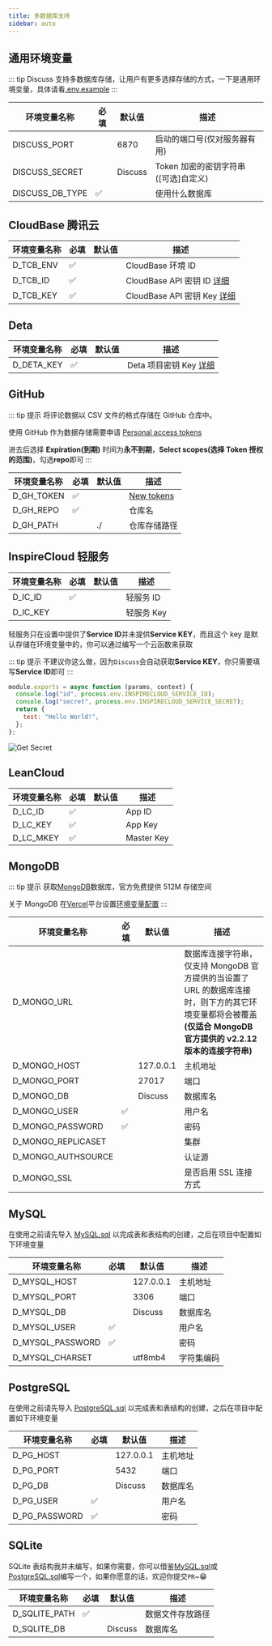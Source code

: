 ```yaml
---
title: 多数据库支持
sidebar: auto
---
```


## 通用环境变量

::: tip
Discuss 支持多数据库存储，让用户有更多选择存储的方式，一下是通用环境变量，具体请看[.env.example](https://github.com/Lete114/Discuss/blob/dev/.env.example)
:::

| 环境变量名称    | 必填 | 默认值  | 描述                                 |
| --------------- | ---- | ------- | ------------------------------------ |
| DISCUSS_PORT    |      | 6870    | 启动的端口号(仅对服务器有用)         |
| DISCUSS_SECRET  |      | Discuss | Token 加密的密钥字符串([可选]自定义) |
| DISCUSS_DB_TYPE | ✅   |         | 使用什么数据库                       |

## CloudBase 腾讯云

| 环境变量名称 | 必填 | 默认值 | 描述                                                                      |
| ------------ | ---- | ------ | ------------------------------------------------------------------------- |
| D_TCB_ENV    | ✅   |        | CloudBase 环境 ID                                                         |
| D_TCB_ID     | ✅   |        | CloudBase API 密钥 ID [详细](https://console.cloud.tencent.com/cam/capi)  |
| D_TCB_KEY    | ✅   |        | CloudBase API 密钥 Key [详细](https://console.cloud.tencent.com/cam/capi) |

## Deta

| 环境变量名称 | 必填 | 默认值 | 描述                                                                          |
| ------------ | ---- | ------ | ----------------------------------------------------------------------------- |
| D_DETA_KEY   | ✅   |        | Deta 项目密钥 Key [详细](https://docs.deta.sh/docs/base/about#how-do-i-start) |

## GitHub

::: tip 提示
将评论数据以 CSV 文件的格式存储在 GitHub 仓库中。

使用 GitHub 作为数据存储需要申请 [Personal access tokens](https://github.com/settings/tokens/new)

进去后选择 **Expiration(到期)** 时间为**永不到期**，**Select scopes(选择 Token 授权的范围)**，勾选**repo**即可
:::

| 环境变量名称 | 必填 | 默认值 | 描述                                                 |
| ------------ | ---- | ------ | ---------------------------------------------------- |
| D_GH_TOKEN   | ✅   |        | [New tokens](https://github.com/settings/tokens/new) |
| D_GH_REPO    | ✅   |        | 仓库名                                               |
| D_GH_PATH    |      | ./     | 仓库存储路径                                         |

## InspireCloud 轻服务

| 环境变量名称 | 必填 | 默认值 | 描述       |
| ------------ | ---- | ------ | ---------- |
| D_IC_ID      | ✅   |        | 轻服务 ID  |
| D_IC_KEY     |      |        | 轻服务 Key |

轻服务只在设置中提供了**Service ID**并未提供**Service KEY**，而且这个 key 是默认存储在环境变量中的，你可以通过编写一个云函数来获取

::: tip 提示
不建议你这么做，因为`Discuss`会自动获取**Service KEY**，你只需要填写**Service ID**即可
:::

```js
module.exports = async function (params, context) {
  console.log("id", process.env.INSPIRECLOUD_SERVICE_ID);
  console.log("secret", process.env.INSPIRECLOUD_SERVICE_SECRET);
  return {
    test: "Hello World!",
  };
};
```

![Get Secret](/img/More-Database/Get-Secret.png)

## LeanCloud

| 环境变量名称 | 必填 | 默认值 | 描述       |
| ------------ | ---- | ------ | ---------- |
| D_LC_ID      | ✅   |        | App ID     |
| D_LC_KEY     | ✅   |        | App Key    |
| D_LC_MKEY    | ✅   |        | Master Key |

## MongoDB

::: tip 提示
获取[MongoDB](https://mongodb.com/)数据库，官方免费提供 512M 存储空间

关于 MongoDB 在[Vercel](https://vercel.com/)平台设置[环境变量配置](/deploy/Vercel-ServerLess-Deploy.html#创建环境变量)
:::

| 环境变量名称       | 必填 | 默认值    | 描述                                                                                                                                                              |
| ------------------ | ---- | --------- | ----------------------------------------------------------------------------------------------------------------------------------------------------------------- |
| D_MONGO_URL        |      |           | 数据库连接字符串，仅支持 MongoDB 官方提供的当设置了 URL 的数据库连接时，则下方的其它环境变量都将会被覆盖 **(仅适合 MongoDB 官方提供的 v2.2.12 版本的连接字符串)** |
| D_MONGO_HOST       |      | 127.0.0.1 | 主机地址                                                                                                                                                          |
| D_MONGO_PORT       |      | 27017     | 端口                                                                                                                                                              |
| D_MONGO_DB         |      | Discuss   | 数据库名                                                                                                                                                          |
| D_MONGO_USER       | ✅   |           | 用户名                                                                                                                                                            |
| D_MONGO_PASSWORD   | ✅   |           | 密码                                                                                                                                                              |
| D_MONGO_REPLICASET |      |           | 集群                                                                                                                                                              |
| D_MONGO_AUTHSOURCE |      |           | 认证源                                                                                                                                                            |
| D_MONGO_SSL        |      |           | 是否启用 SSL 连接方式                                                                                                                                             |

## MySQL

在使用之前请先导入 [MySQL.sql](https://github.com/Lete114/Discuss/blob/dev/src/server/database/sql/MySQL.sql) 以完成表和表结构的创建，之后在项目中配置如下环境变量

| 环境变量名称     | 必填 | 默认值    | 描述       |
| ---------------- | ---- | --------- | ---------- |
| D_MYSQL_HOST     |      | 127.0.0.1 | 主机地址   |
| D_MYSQL_PORT     |      | 3306      | 端口       |
| D_MYSQL_DB       |      | Discuss   | 数据库名   |
| D_MYSQL_USER     | ✅   |           | 用户名     |
| D_MYSQL_PASSWORD | ✅   |           | 密码       |
| D_MYSQL_CHARSET  |      | utf8mb4   | 字符集编码 |

## PostgreSQL

在使用之前请先导入 [PostgreSQL.sql](https://github.com/Lete114/Discuss/blob/dev/src/server/database/sql/PostgreSQL.sql) 以完成表和表结构的创建，之后在项目中配置如下环境变量

| 环境变量名称  | 必填 | 默认值    | 描述     |
| ------------- | ---- | --------- | -------- |
| D_PG_HOST     |      | 127.0.0.1 | 主机地址 |
| D_PG_PORT     |      | 5432      | 端口     |
| D_PG_DB       |      | Discuss   | 数据库名 |
| D_PG_USER     | ✅   |           | 用户名   |
| D_PG_PASSWORD | ✅   |           | 密码     |

## SQLite

SQLite 表结构我并未编写，如果你需要，你可以借鉴[MySQL.sql](https://github.com/Lete114/Discuss/blob/dev/src/server/database/sql/MySQL.sql)或[PostgreSQL.sql](https://github.com/Lete114/Discuss/blob/dev/src/server/database/sql/PostgreSQL.sql)编写一个，如果你愿意的话，欢迎你提交`PR`~😁

| 环境变量名称  | 必填 | 默认值  | 描述             |
| ------------- | ---- | ------- | ---------------- |
| D_SQLITE_PATH | ✅   |         | 数据文件存放路径 |
| D_SQLITE_DB   |      | Discuss | 数据库名         |
